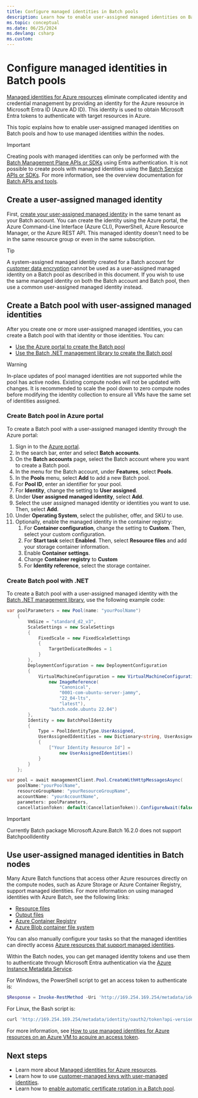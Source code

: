 ```yaml
---
title: Configure managed identities in Batch pools
description: Learn how to enable user-assigned managed identities on Batch pools and how to use managed identities within the nodes.
ms.topic: conceptual
ms.date: 06/25/2024
ms.devlang: csharp
ms.custom:
---
```

# Configure managed identities in Batch pools

[Managed identities for Azure resources](../active-directory/managed-identities-azure-resources/overview.md) eliminate
complicated identity and credential management by providing an identity for the Azure resource in Microsoft Entra ID
(Azure AD ID). This identity is used to obtain Microsoft Entra tokens to authenticate with target
resources in Azure.

This topic explains how to enable user-assigned managed identities on Batch pools and how to use managed identities within the nodes.

> [!IMPORTANT]
> Creating pools with managed identities can only be performed with the
> [Batch Management Plane APIs or SDKs](batch-apis-tools.md#batch-management-apis) using Entra authentication.
> It is not possible to create pools with managed identities using the
> [Batch Service APIs or SDKs](batch-apis-tools.md#batch-service-apis). For more information, see the overview
> documentation for [Batch APIs and tools](batch-apis-tools.md).

## Create a user-assigned managed identity

First, [create your user-assigned managed identity](../active-directory/managed-identities-azure-resources/how-manage-user-assigned-managed-identities.md) in the same tenant as your Batch account. You can create the identity using the Azure portal, the Azure Command-Line Interface (Azure CLI), PowerShell, Azure Resource Manager, or the Azure REST API. This managed identity doesn't need to be in the same resource group or even in the same subscription.

> [!TIP]
> A system-assigned managed identity created for a Batch account for [customer data encryption](batch-customer-managed-key.md)
> cannot be used as a user-assigned managed identity on a Batch pool as described in this document. If you wish to use the same
> managed identity on both the Batch account and Batch pool, then use a common user-assigned managed identity instead.

## Create a Batch pool with user-assigned managed identities

After you create one or more user-assigned managed identities, you can create a Batch pool with that identity or those identities. You can:

- [Use the Azure portal to create the Batch pool](#create-batch-pool-in-azure-portal)
- [Use the Batch .NET management library to create the Batch pool](#create-batch-pool-with-net)

> [!WARNING]
> In-place updates of pool managed identities are not supported while the pool has active nodes. Existing compute nodes
> will not be updated with changes. It is recommended to scale the pool down to zero compute nodes before modifying the
> identity collection to ensure all VMs have the same set of identities assigned.

### Create Batch pool in Azure portal

To create a Batch pool with a user-assigned managed identity through the Azure portal:

1. Sign in to the [Azure portal](https://portal.azure.com).
1. In the search bar, enter and select **Batch accounts**.
1. On the **Batch accounts** page, select the Batch account where you want to create a Batch pool.
1. In the menu for the Batch account, under **Features**, select **Pools**.
1. In the **Pools** menu, select **Add** to add a new Batch pool.
1. For **Pool ID**, enter an identifier for your pool.
1. For **Identity**, change the setting to **User assigned**.
1. Under **User assigned managed identity**, select **Add**.
1. Select the user assigned managed identity or identities you want to use. Then, select **Add**.
1. Under **Operating System**, select the publisher, offer, and SKU to use.
1. Optionally, enable the managed identity in the container registry:
    1. For **Container configuration**, change the setting to **Custom**. Then, select your custom configuration.
    1. For **Start task** select **Enabled**. Then, select **Resource files** and add your storage container information.
    1. Enable **Container settings**.
    1. Change  **Container registry** to **Custom**
    1. For **Identity reference**, select the storage container.

###  Create Batch pool with .NET

To create a Batch pool with a user-assigned managed identity with the [Batch .NET management library](/dotnet/api/overview/azure/batch#management-library), use the following example code:

```csharp
var poolParameters = new Pool(name: "yourPoolName")
    {
        VmSize = "standard_d2_v3",
        ScaleSettings = new ScaleSettings
        {
            FixedScale = new FixedScaleSettings
            {
                TargetDedicatedNodes = 1
            }
        },
        DeploymentConfiguration = new DeploymentConfiguration
        {
            VirtualMachineConfiguration = new VirtualMachineConfiguration(
                new ImageReference(
                    "Canonical",
                    "0001-com-ubuntu-server-jammy",
                    "22_04-lts",
                    "latest"),
                "batch.node.ubuntu 22.04")
        },
        Identity = new BatchPoolIdentity
        {
            Type = PoolIdentityType.UserAssigned,
            UserAssignedIdentities = new Dictionary<string, UserAssignedIdentities>
            {
                ["Your Identity Resource Id"] =
                    new UserAssignedIdentities()
            }
        }
    };

var pool = await managementClient.Pool.CreateWithHttpMessagesAsync(
    poolName:"yourPoolName",
    resourceGroupName: "yourResourceGroupName",
    accountName: "yourAccountName",
    parameters: poolParameters,
    cancellationToken: default(CancellationToken)).ConfigureAwait(false);
```

> [!IMPORTANT]
> Currently Batch package Microsoft.Azure.Batch 16.2.0 does not support BatchpoolIdentity

## Use user-assigned managed identities in Batch nodes

Many Azure Batch functions that access other Azure resources directly on the compute nodes, such as Azure Storage or
Azure Container Registry, support managed identities. For more information on using managed identities with Azure Batch,
see the following links:

- [Resource files](resource-files.md)
- [Output files](batch-task-output-files.md#using-managed-identity)
- [Azure Container Registry](batch-docker-container-workloads.md#managed-identity-support-for-acr)
- [Azure Blob container file system](virtual-file-mount.md#azure-blob-container)

You can also manually configure your tasks so that the managed identities can directly access [Azure resources that support managed identities](../active-directory/managed-identities-azure-resources/services-support-managed-identities.md).

Within the Batch nodes, you can get managed identity tokens and use them to authenticate through Microsoft Entra authentication via the [Azure Instance Metadata Service](../virtual-machines/windows/instance-metadata-service.md).

For Windows, the PowerShell script to get an access token to authenticate is:

```powershell
$Response = Invoke-RestMethod -Uri 'http://169.254.169.254/metadata/identity/oauth2/token?api-version=2018-02-01&resource={Resource App Id Url}' -Method GET -Headers @{Metadata="true"}
```

For Linux, the Bash script is:

```bash
curl 'http://169.254.169.254/metadata/identity/oauth2/token?api-version=2018-02-01&resource={Resource App Id Url}' -H Metadata:true
```

For more information, see [How to use managed identities for Azure resources on an Azure VM to acquire an access token](../active-directory/managed-identities-azure-resources/how-to-use-vm-token.md).

## Next steps

- Learn more about [Managed identities for Azure resources](../active-directory/managed-identities-azure-resources/overview.md).
- Learn how to use [customer-managed keys with user-managed identities](batch-customer-managed-key.md).
- Learn how to [enable automatic certificate rotation in a Batch pool](automatic-certificate-rotation.md).
